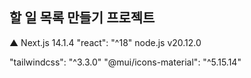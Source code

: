 ## 할 일 목록 만들기 프로젝트

▲ Next.js 14.1.4
"react": "^18"
node.js v20.12.0

"tailwindcss": "^3.3.0"
"@mui/icons-material": "^5.15.14"
